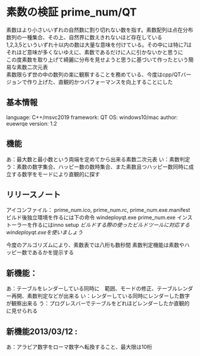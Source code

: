 # 素数の検証 prime_num/QT 

素数はより小さいいずれの自然数に割り切れない数を指す。素数配列は点在分布数列の一種集合、その上、自然界に数えきれないほど存在している  
1,2,3,5といういずれ十以内の数は大量な意味を付けている。その中には特に7はそれほど意味が多くないゆえに、素数であるだけに人に引かないかと思うに  
この度素数を取り上げて綺麗に分布を見せようと思うに基づいて作ったという簡易な素数二次元表  
素数限らず世の中の数列の楽に観察することを務めている、今度はcpp/QTバージョンで作り上げた、直観的かつパフォーマンスを向上することにした  

## 基本情報
language: C++/msvc2019
framework: QT
OS: windows10/mac
author: euewrqe
version: 1.2

## 機能
あ：最大数と最小数という両端を定めてから出来る素数二次元表
い：素数判定
う：素数の数字集合、ハッピー数の数時集合、また素数且つハッピー数同時に成立する数字をモードにより直観的に探す


## リリースノート
アイコンファイル：
prime_num.ico, prime_num.rc, prime_num.exe.manifest
ビルド後独立環境を作るには下の命令
windeployqt.exe prime_num.exe
インストーラーを作るにはinno setup
*ビルドする際の使ったビルドツールに対応するwindeployqt.exeを使いましょう*

今度のアルゴリズムにより、素数表では八桁も数秒間
素数判定機能は素数やハッピー数であるかを提示する

## 新機能：
あ：テーブルをレンダーしている同時に　範囲、モードの修正、テーブルレンダー再開、素数判定などが出来る
い：レンダーしている同時にレンダーした数字が観察出来る
う：プログレスバーでテーブルをどれほどレンダーしたか直観的に見せられる

## 新機能2013/03/12 :
あ：アラビア数字をローマ数字へ転換すること、最大限は10桁





